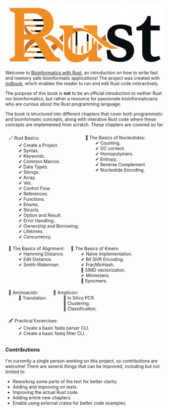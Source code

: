 <img src="https://github.com/OscarAspelin95/bioinformatics_with_rust/blob/main/src/prefix/assets/rust-bio.jpeg"></img>



Welcome to [Bioinformatics with Rust](https://oscaraspelin95.github.io/bioinformatics_with_rust/), an introduction on how to write fast and memory safe bioinformatic applications! The project was created with [mdbook](https://github.com/rust-lang/mdBook), which enables the reader to run and edit Rust code interactively.

The purpose of this book is **not** to be an official introduction to neither Rust nor bioinformatics, but rather a resource for passionate bioinformaticians who are curious about the Rust programming language.

The book is structured into different chapters that cover both programmatic and bioinformatic concepts, along with interative Rust code where these concepts are implemented from scratch. These chapters are covered so far:

<div style="display:flex; flex-wrap: wrap;">
    <p style="margin: 10px;">
        🪄 Rust Basics:<br>
        &emsp;&emsp; ✔ Create a Project.<br>
        &emsp;&emsp; ✔ Syntax.<br>
        &emsp;&emsp; ✔ Keywords.<br>
        &emsp;&emsp; ✔ Common Macros.<br>
        &emsp;&emsp; ✔ Data Types.<br>
        &emsp;&emsp; ✔ Strings.<br>
        &emsp;&emsp; ✔ Array.<br>
        &emsp;&emsp; ✔ Vec.<br>
        &emsp;&emsp; ✔ Control Flow.<br>
        &emsp;&emsp; ✔ References.<br>
        &emsp;&emsp; ✔ Functions.<br>
        &emsp;&emsp; ✔ Enums.<br>
        &emsp;&emsp; ✔ Structs.<br>
        &emsp;&emsp; ✔ Option and Result.<br>
        &emsp;&emsp; ✔ Error Handling.<br>
        &emsp;&emsp; ✔ Ownership and Borrowing.<br>
        &emsp;&emsp; ✔ Lifetimes.<br>
        &emsp;&emsp; ✔ Concurrency.<br>
    </p>
    <p style="margin: 10px;">
        🧬 The Basics of Nucleotides:<br>
        &emsp;&emsp; ✔ Counting.<br>
        &emsp;&emsp; ✔ GC content.<br>
        &emsp;&emsp; ✔ Homopolymers.<br>
        &emsp;&emsp; ✔ Entropy.<br>
        &emsp;&emsp; ✔ Reverse Complement.<br>
        &emsp;&emsp; ✔ Nucleotide Encoding.<br>
    </p>
    <p style="margin: 10px;">
        🧬 The Basics of Alignment:<br>
        &emsp;&emsp; ✔ Hamming Distance.<br>
        &emsp;&emsp; ✔ Edit Distance.<br>
        &emsp;&emsp; ✔ Smith-Waterman.<br>
    </p>
    <p style="margin: 10px;">
        🧬 The Basics of Kmers:<br>
        &emsp;&emsp; ✔ Naive Implementation.<br>
        &emsp;&emsp; ✔ Bit Shift Encoding.<br>
        &emsp;&emsp; ✔ FracMinHash.<br>
        &emsp;&emsp; 🚧 SIMD vectorization.<br>
        &emsp;&emsp; ✔ Minimizers.<br>
        &emsp;&emsp; 🚧 Syncmers.<br>
    </p>
    <p style="margin: 10px;">
        🧬 Aminoacids:<br>
        &emsp;&emsp; 🚧 Translation.<br>
    </p>
    <p style="margin: 10px;">
        🧬 Amplicon:<br>
        &emsp;&emsp; 🚧 In Silico PCR.<br>
        &emsp;&emsp; 🚧 Clustering.<br>
        &emsp;&emsp; 🚧 Classification.<br>
    </p>
    <p style="margin: 10px;">
        🖋️ Practical Excercises:<br>
        &emsp;&emsp; ✔ Create a basic fasta parser CLI.<br>
        &emsp;&emsp; ✔ Create a basic fastq filter CLI.<br>
    </p>
</div>

### Contributions
I'm currently a single person working on this project, so contributions are welcome! There are several things that can be improved, including but not limited to:
- Reworking some parts of the text for better clarity.
- Adding and improving on tests.
- Improving the actual Rust code.
- Adding entire new chapters.
- Enable using external crates for better code examples.
